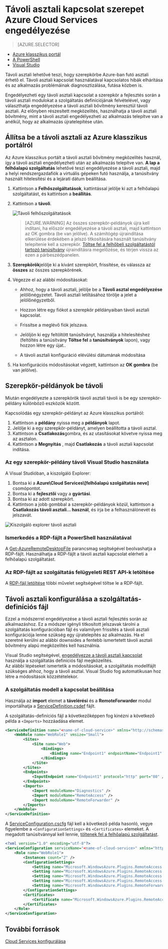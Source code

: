 <properties 
pageTitle="Távoli asztali kapcsolat szerepet Azure Cloud Services engedélyezése" 
description="Az azure felhő szolgáltatásalkalmazás engedélyezése a távoli asztali kapcsolatok konfigurálása" 
services="cloud-services" 
documentationCenter="" 
authors="sbtron" 
manager="timlt" 
editor=""/>
<tags 
ms.service="cloud-services" 
ms.workload="tbd" 
ms.tgt_pltfrm="na" 
ms.devlang="na" 
ms.topic="article" 
ms.date="02/17/2016" 
ms.author="saurabh"/>

# <a name="enable-remote-desktop-connection-for-a-role-in-azure-cloud-services"></a>Távoli asztali kapcsolat szerepet Azure Cloud Services engedélyezése

>[AZURE.SELECTOR]
- [Azure klasszikus portál](cloud-services-role-enable-remote-desktop.md)
- [A PowerShell](cloud-services-role-enable-remote-desktop-powershell.md)
- [Visual Studio](../vs-azure-tools-remote-desktop-roles.md)


Távoli asztali lehetővé teszi, hogy szerepkörbe Azure-ban futó asztali érhető el. Távoli asztali kapcsolat használatával kapcsolatos hibák elhárítása és az alkalmazás problémáinak diagnosztizálása, futása közben is. 

Engedélyezheti egy távoli asztali kapcsolat a szerepkör a fejlesztés során a távoli asztali modulokat a szolgáltatás definíciójának felvételével, vagy választhatja engedélyezése a távoli asztali bővítmény keresztül távoli asztali. Az előnyben részesített megközelítés, használhatja a távoli asztali bővítmény, mint a távoli asztali engedélyezheti az alkalmazás telepítve van a anélkül, hogy az alkalmazás újratelepítése után. 


## <a name="configure-remote-desktop-from-the-azure-classic-portal"></a>Állítsa be a távoli asztali az Azure klasszikus portálról
Az Azure klasszikus portált a távoli asztali bővítmény megközelítés használ, így a távoli asztali engedélyezheti után az alkalmazás telepítve van. **A lap a felhőalapú szolgáltatás** lehetővé teszi engedélyezése a távoli asztali, majd a helyi rendszergazdafiók a virtuális gépeken futó használja, a tanúsítvány használt hitelesítési és a lejárati dátum beállítása. 


1. Kattintson a **Felhőszolgáltatások**, kattintással jelölje ki azt a felhőalapú szolgáltatást, és kattintson a **beállítás**.

2. Kattintson a **távoli**.
    
    ![Távoli felhőszolgáltatások](./media/cloud-services-role-enable-remote-desktop/CloudServices_Remote.png)
    
    > [AZURE.WARNING] Az összes szerepkör-példányok újra kell indítani, ha először engedélyezése a távoli asztali, majd kattintson az OK gombra (be van jelölve). A számítógép újraindítása elkerülése érdekében a jelszó titkosítására használt tanúsítvány telepítenie kell a szerepkör. [Töltse fel a felhőbeli szolgáltatástól tartozó tanúsítvány](cloud-services-how-to-create-deploy/#how-to-upload-a-certificate-for-a-cloud-service) újraindításra megelőzése, és térjen vissza az ezen a párbeszédpanelen.
    

3. **Szerepkörök**jelölje ki a kívánt szerepkört, frissítése, és válassza az **összes** az összes szerepkörének.

4. Végezze el az alábbi módosításokat:
    
    - Ahhoz, hogy a távoli asztali, jelölje be a **Távoli asztal engedélyezése** jelölőnégyzetet. Távoli asztali letiltásához törölje a jelet a jelölőnégyzetből.
    
    - Hozzon létre egy fiókot a szerepkör példányaiban távoli asztali kapcsolat.
    
    - Frissítse a meglévő fiók jelszava.
    
    - Jelöljön ki egy feltöltött tanúsítványt, használja a hitelesítéshez (feltöltés a tanúsítvány **Töltse fel** a **tanúsítványok** lapon), vagy hozzon létre egy újat.. 
    
    - A távoli asztali konfiguráció elévülési dátumának módosítása

5. Ha konfigurációs módosításokat végzett, kattintson az **OK gombra** (be van jelölve).


## <a name="remote-into-role-instances"></a>Szerepkör-példányok be távoli
Miután engedélyezte a szerepkörök távoli asztali távoli is be egy szerepkör-példány különböző eszközök között.

Kapcsolódás egy szerepkör-példányt az Azure klasszikus portálról:
    
  1.   Kattintson a **példány** nyissa meg a **példányok** lapot.
  2.   Jelölje ki a egy szerepkör-példányt, amelyen beállította a távoli asztal.
  3.   Kattintson a **Csatlakozás**gombra, és az utasításokat követve nyissa meg az asztalon. 
  4.   Kattintson a **Megnyitás** , majd **Csatlakozás** a távoli asztali kapcsolat indítása. 


### <a name="use-visual-studio-to-remote-into-a-role-instance"></a>Az egy szerepkör-példány távoli Visual Studio használata

A Visual Studióban, a kiszolgáló Explorer:

1. Bontsa ki a **Azure\\Cloud Services\\[felhőalapú szolgáltatás neve]** csomópontot.
2. Bontsa ki a **fejlesztői** vagy a **gyártási**.
3. Bontsa ki az adott szerepkört.
4. Kattintson a jobb gombbal a szerepkör-példányok közül, kattintson a **Csatlakozás távoli asztali... használ**, és írja be a felhasználónevét és jelszavát. 

![Kiszolgáló explorer távoli asztali](./media/cloud-services-role-enable-remote-desktop/ServerExplorer_RemoteDesktop.png)


### <a name="use-powershell-to-get-the-rdp-file"></a>Ismerkedés a RDP-fájlt a PowerShell használatával
A [Get-AzureRemoteDesktopFile](https://msdn.microsoft.com/library/azure/dn495261.aspx) parancsmag segítségével beolvashatja a RDP-fájlt. Használhatja a RDP-fájlt a távoli asztali kapcsolat elérheti a felhőalapú szolgáltatást.

### <a name="programmatically-download-the-rdp-file-through-the-service-management-rest-api"></a>Az RDP-fájlt az szolgáltatás felügyeleti REST API-k letöltése
A [RDP-fájl letöltése](https://msdn.microsoft.com/library/jj157183.aspx) többi művelet segítségével töltse le a RDP-fájlt. 



## <a name="to-configure-remote-desktop-in-the-service-definition-file"></a>Távoli asztali konfigurálása a szolgáltatás-definíciós fájl

Ezzel a módszerrel engedélyezése a távoli asztali fejlesztés során az alkalmazáshoz. Ez a módszer igényli titkosított jelszavak tárolni a szolgáltatás konfigurációban fájl és valamilyen frissítés a távoli asztali konfigurációja lenne szükség egy újratelepítés az alkalmazás. Ha el szeretné kerülni az alábbi downsides a fentebb ismertetett távoli asztali bővítmény alapú megközelítés kell használnia.  

Visual Studio segítségével, [engedélyezze a távoli asztali kapcsolat](../vs-azure-tools-remote-desktop-roles.md) használja a szolgáltatás definíciós fájl megközelítés.  
Az alábbi lépéseket ismertetik a módosításokat, a szolgáltatás modellfájlt szükséges ahhoz, hogy a távoli asztal. Visual Studio fog automatikusan hoz létre a módosítások közzétételekor.

### <a name="set-up-the-connection-in-the-service-model"></a>A szolgáltatás modell a kapcsolat beállítása 
Használja az **import** elemet a **távelérési** és a **RemoteForwarder** modul importálhatja a [ServiceDefinition.csdef](cloud-services-model-and-package.md#csdef) fájlt.

A szolgáltatás-definíciós fájl a következőképpen fog kinézni a következő példa a `<Imports>` hozzáadása elemet.

```xml
<ServiceDefinition name="<name-of-cloud-service>" xmlns="http://schemas.microsoft.com/ServiceHosting/2008/10/ServiceDefinition" schemaVersion="2013-03.2.0">
    <WebRole name="WebRole1" vmsize="Small">
        <Sites>
            <Site name="Web">
                <Bindings>
                    <Binding name="Endpoint1" endpointName="Endpoint1" />
                </Bindings>
            </Site>
        </Sites>
        <Endpoints>
            <InputEndpoint name="Endpoint1" protocol="http" port="80" />
        </Endpoints>
        <Imports>
            <Import moduleName="Diagnostics" />
            <Import moduleName="RemoteAccess" />
            <Import moduleName="RemoteForwarder" />
        </Imports>
    </WebRole>
</ServiceDefinition>
```
A [ServiceConfiguration.cscfg](cloud-services-model-and-package.md#cscfg) fájl kell a következő példa hasonló, vegye figyelembe a `<ConfigurationSettings>` és `<Certificates>` elemeket. A megadott tanúsítvánnyal kell lennie, [töltenek fel a felhőalapú szolgáltatást](../cloud-services-how-to-create-deploy.md#how-to-upload-a-certificate-for-a-cloud-service).

```xml
<?xml version="1.0" encoding="utf-8"?>
<ServiceConfiguration serviceName="<name-of-cloud-service>" xmlns="http://schemas.microsoft.com/ServiceHosting/2008/10/ServiceConfiguration" osFamily="3" osVersion="*" schemaVersion="2013-03.2.0">
    <Role name="WebRole1">
        <Instances count="2" />
        <ConfigurationSettings>
            <Setting name="Microsoft.WindowsAzure.Plugins.RemoteAccess.Enabled" value="true" />
            <Setting name="Microsoft.WindowsAzure.Plugins.RemoteAccess.AccountUsername" value="[name-of-user-account]" />
            <Setting name="Microsoft.WindowsAzure.Plugins.RemoteAccess.AccountEncryptedPassword" value="[base-64-encrypted-user-password]" />
            <Setting name="Microsoft.WindowsAzure.Plugins.RemoteAccess.AccountExpiration" value="[certificate-expiration]" />
            <Setting name="Microsoft.WindowsAzure.Plugins.RemoteForwarder.Enabled" value="true" />
        </ConfigurationSettings>
        <Certificates>
            <Certificate name="Microsoft.WindowsAzure.Plugins.RemoteAccess.PasswordEncryption" thumbprint="[certificate-thumbprint]" thumbprintAlgorithm="sha1" />
        </Certificates>
    </Role>
</ServiceConfiguration>
```


## <a name="additional-resources"></a>További források

[Cloud Services konfigurálása](cloud-services-how-to-configure.md)